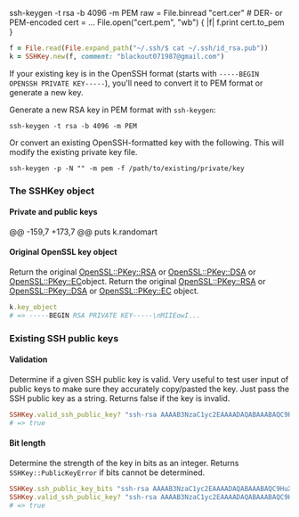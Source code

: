 ssh-keygen -t rsa -b 4096 -m PEM
raw = File.binread "cert.cer" # DER- or PEM-encoded
cert = ...
File.open("cert.pem", "wb") { |f| f.print cert.to_pem }

```ruby
f = File.read(File.expand_path("~/.ssh/$ cat ~/.ssh/id_rsa.pub"))
k = SSHKey.new(f, comment: "blackout071987@gmail.com")
```

If your existing key is in the OpenSSH format (starts with `-----BEGIN OPENSSH PRIVATE KEY-----`), you'll need to convert it to PEM format or generate a new key.

Generate a new RSA key in PEM format with `ssh-keygen`:

```
ssh-keygen -t rsa -b 4096 -m PEM
```

Or convert an existing OpenSSH-formatted key with the following. This will modify the existing private key file.

```
ssh-keygen -p -N "" -m pem -f /path/to/existing/private/key
```

### The SSHKey object

#### Private and public keys
@@ -159,7 +173,7 @@ puts k.randomart

#### Original OpenSSL key object

Return the original [OpenSSL::PKey::RSA](https://ruby-doc.org/3.2.2/exts/openssl/OpenSSL/PKey/RSA.html) or [OpenSSL::PKey::DSA](https://ruby-doc.org/3.2.2/exts/openssl/OpenSSL/PKey/DSA.html) or [OpenSSL::PKey::EC](https://ruby-doc.org/3.2.2/exts/openssl/OpenSSL/PKey/EC.html)object.
Return the original [OpenSSL::PKey::RSA](https://ruby-doc.org/3.2.2/exts/openssl/OpenSSL/PKey/RSA.html) or [OpenSSL::PKey::DSA](https://ruby-doc.org/3.2.2/exts/openssl/OpenSSL/PKey/DSA.html) or [OpenSSL::PKey::EC](https://ruby-doc.org/3.2.2/exts/openssl/OpenSSL/PKey/EC.html) object.

```ruby
k.key_object
# => -----BEGIN RSA PRIVATE KEY-----\nMIIEowI...
```
### Existing SSH public keys
#### Validation
Determine if a given SSH public key is valid. Very useful to test user input of public keys to make sure they accurately copy/pasted the key. Just pass the SSH public key as a string. Returns false if the key is invalid.
```ruby
SSHKey.valid_ssh_public_key? "ssh-rsa AAAAB3NzaC1yc2EAAAADAQABAAABAQC9HuXvYJPtQE/o/7TYi63yAopsrJ6TP+lDGdyQ+nVVp+5ojAIy9h8/h99UlNxjkiFT2YhI3Fl/pgNDRO4PVo6tlgb3CwiAZjSdeE5RnF79Dkj5XsM4j+FLMoXtbRw0K9ok9RKjz6ygIs1JDmaOdXexFnq4nAYU3fSLUa6WoccqTHe8bFuJoAv1gbnx09Js8YcVMD96mpTJ3V/MK5YfIv10dbtrDhGug3IS1V2J+0BB9orbQja554N+4S0I9rFBgVCpvPmQqddDHd/AdGkLv/zjEfGytjnvp68bEfDinkQkPfuxw01yd5MbcvLv39VVICWtKbqW263HT5LvSxwKorR7"
# => true
```
#### Bit length
Determine the strength of the key in bits as an integer. Returns `SSHKey::PublicKeyError` if bits cannot be determined.
```ruby
SSHKey.ssh_public_key_bits "ssh-rsa AAAAB3NzaC1yc2EAAAADAQABAAABAQC9HuXvYJPtQE/o/7TYi63yAopsrJ6TP+lDGdyQ+nVVp+5ojAIy9h8/h99UlNxjkiFT2YhI3Fl/pgNDRO4PVo6tlgb3CwiAZjSdeE5RnF79Dkj5XsM4j+FLMoXtbRw0K9ok9RKjz6ygIs1JDmaOdXexFnq4nAYU3fSLUa6WoccqTHe8bFuJoAv1gbnx09Js8YcVMD96mpTJ3V/MK5YfIv10dbtrDhGug3IS1V2J+0BB9orbQja554N+4S0I9rFBgVCpvPmQqddDHd/AdGkLv/zjEfGytjnvp68bEfDinkQkPfuxw01yd5MbcvLv39VVICWtKbqW263HT5LvSxwKorR7"
SSHKey.valid_ssh_public_key? "ssh-rsa AAAAB3NzaC1yc2EAAAADAQABAAABAQC9HuXvYJPtQE/o/7TYi63yAopsrJ6TP+lDGdyQ+nVVp+5ojAIy9h8/h99UlNxjkiFT2YhI3Fl/pgNDRO4PVo6tlgb3CwiAZjSdeE5RnF79Dkj5XsM4j+FLMoXtbRw0K9ok9RKjz6ygIs1JDmaOdXexFnq4nAYU3fSLUa6WoccqTHe8bFuJoAv1gbnx09Js8YcVMD96mpTJ3V/MK5YfIv10dbtrDhGug3IS1V2J+0BB9orbQja554N+4S0I9rFBgVCpvPmQqddDHd/AdGkLv/zjEfGytjnvp68bEfDinkQkPfuxw01yd5MbcvLv39VVICWtKbqW263HT5LvSxwKorR7"
# => true